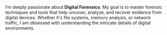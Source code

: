 

I’m deeply passionate about **Digital Forensics**. My goal is to master forensic techniques and tools that help uncover, analyze, and recover evidence from digital devices. Whether it's file systems, memory analysis, or network traffic, I am obsessed with understanding the intricate details of digital environments.
